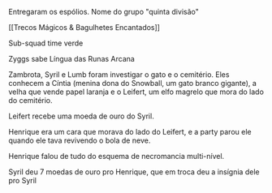 Entregaram os espólios. Nome do grupo "quinta divisão"

[[Trecos Mágicos & Bagulhetes Encantados]]

Sub-squad time verde

Zyggs sabe Língua das Runas Arcana

Zambrota, Syril e Lumb foram investigar o gato e o cemitério. Eles conhecem a Cíntia (menina dona do Snowball, um gato branco gigante), a velha que vende papel laranja e o Leifert, um elfo magrelo que mora do lado do cemitério.

Leifert recebe uma moeda de ouro do Syril.

Henrique era um cara que morava do lado do Leifert, e a party parou ele quando ele tava revivendo o bola de neve.

Henrique falou de tudo do esquema de necromancia multi-nível.

Syril deu 7 moedas de ouro pro Henrique, que em troca deu a insígnia dele pro Syril